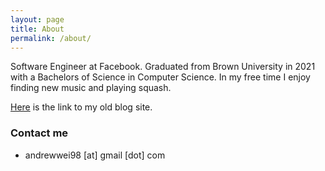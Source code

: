 ```yaml
---
layout: page
title: About
permalink: /about/
---
```


Software Engineer at Facebook.
Graduated from Brown University in 2021 with a Bachelors of Science in Computer Science.
In my free time I enjoy finding new music and playing squash.

[Here](http://www.sudocat.blogspot.com/) is the link to my old blog site.

### Contact me

- andrewwei98 [at] gmail [dot] com

